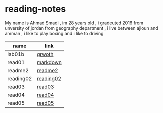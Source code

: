 # reading-notes
My name is Ahmad Smadi , im 28 years old , i gradeuted 2016 from unversity of jordan from geography department , i live between ajloun and amman , i like to play boxing and i like to driving 


| name | link  | 
| ------|------- |
| lab01b   |[grwoth](growth) |
|read01    |[markdown](readme1)  |
| readme2  |[readme2](readme2) | 
| reading02|[reading02](reading02) |
| read03   |[read03](read03) |
| read04   |[read04](read04) | 
| read05   |[read05](read05.md)  |
